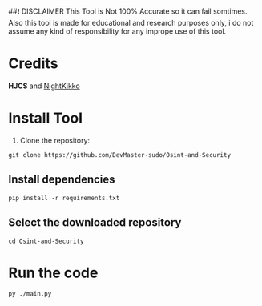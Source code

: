 ##❗ DISCLAIMER
This Tool is Not 100% Accurate so it can fail somtimes. Also this tool is made for educational and research purposes only, i do not assume any kind of responsibility for any imprope use of this tool.

#  Credits

__HJCS__ and [NightKikko](https://github.com/NightKikko)

# Install Tool

1. Clone the repository:
```
git clone https://github.com/DevMaster-sudo/Osint-and-Security
```
## Install dependencies
```
pip install -r requirements.txt
```
## Select the downloaded repository
```
cd Osint-and-Security
```
# Run the code
```
py ./main.py
```
